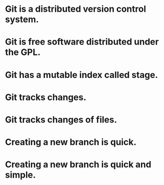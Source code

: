 # Git is a distributed version control system.
# Git is free software distributed under the GPL.
# Git has a mutable index called stage.
# Git tracks changes.
# Git tracks changes of files.
# Creating a new branch is quick.
# Creating a new branch is quick and simple.
